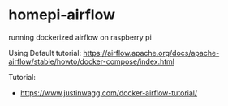 # homepi-airflow

running dockerized airflow on raspberry pi

Using Default tutorial: https://airflow.apache.org/docs/apache-airflow/stable/howto/docker-compose/index.html

Tutorial:
- https://www.justinwagg.com/docker-airflow-tutorial/
